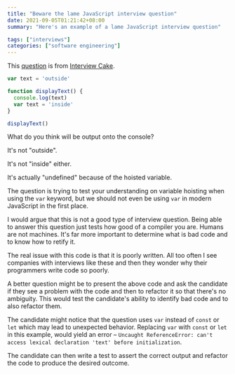 ```yaml
---
title: "Beware the lame JavaScript interview question"
date: 2021-09-05T01:21:42+08:00
summary: "Here's an example of a lame JavaScript interview question"

tags: ["interviews"]
categories: ["software engineering"]
---
```


This [question](https://www.interviewcake.com/question/javascript/js-scope?) is from [Interview Cake](https://www.interviewcake.com/).

```js
var text = 'outside'

function displayText() {
  console.log(text)
  var text = 'inside'
}

displayText()
```

What do you think will be output onto the console? 

It's not "outside". 

It's not "inside" either. 

It's actually "undefined" because of the hoisted variable.

The question is trying to test your understanding on variable hoisting when using the `var` keyword, but we should not even be using `var` in modern JavaScript in the first place. 

I would argue that this is not a good type of interview question. Being able to answer this question just tests how good of a compiler you are. Humans are not machines. It's far more important to determine what is bad code and to know how to retify it. 

The real issue with this code is that it is poorly written. All too often I see companies with interviews like these and then they wonder why their programmers write code so poorly. 

A better question might be to present the above code and ask the candidate if they see a problem with the code and then to refactor it so that there's no ambiguity. This would test the candidate's ability to identify bad code and to also refactor them.

The candidate might notice that the question uses `var` instead of `const` or `let` which may lead to unexpected behavior. Replacing `var` with `const` or `let` in this example, would yield an error – `Uncaught ReferenceError: can't access lexical declaration 'text' before initialization`.

The candidate can then write a test to assert the correct output and refactor the code to produce the desired outcome.
